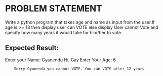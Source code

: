 # PROBLEM STATEMENT

Write a python program that takes age and name as input from the user.If age is >= 18 then display user can VOTE else display User cannot Vote and specify how many years it would take for him/her to vote.

## Expected Result:

Enter your Name: Gyanendu
        Hi, Gay Enter Your Age: 6

        Sorry Gyanendu you cannot VOTE. You can VOTE after 12 years
